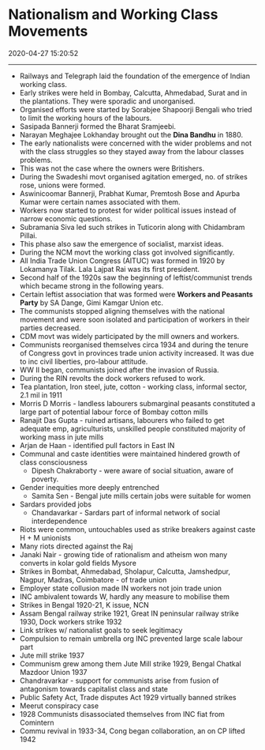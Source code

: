 # Nationalism and Working Class Movements
2020-04-27 15:20:52

---

-   Railways and Telegraph laid the foundation of the emergence of Indian working class.
-   Early strikes were held in Bombay, Calcutta, Ahmedabad, Surat and in the plantations. They were sporadic and unorganised.
-   Organised efforts were started by Sorabjee Shapoorji Bengali who tried to limit the working hours of the labours.
-   Sasipada Bannerji formed the Bharat Sramjeebi.
-   Narayan Meghajee Lokhanday brought out the **Dina Bandhu** in 1880.
-   The early nationalists were concerned with the wider problems and not with the class struggles so they stayed away from the labour classes problems.
-   This was not the case where the owners were Britishers.
-   During the Swadeshi movt organised agitation emerged, no. of strikes rose, unions were formed.
-   Aswinicoomar Bannerji, Prabhat Kumar, Premtosh Bose and Apurba Kumar were certain names associated with them.
-   Workers now started to protest for wider political issues instead of narrow economic questions.
-   Subramania Siva led such strikes in Tuticorin along with Chidambram Pillai.
-   This phase also saw the emergence of socialist, marxist ideas.
-   During the NCM movt the working class got involved significantly.
-   All India Trade Union Congress (AITUC) was formed in 1920 by Lokamanya Tilak. Lala Lajpat Rai was its first president.
-   Second half of the 1920s saw the beginning of leftist/communist trends which became strong in the following years.
-   Certain leftist association that was formed were **Workers and Peasants Party** by SA Dange, Gimi Kamgar Union etc.
-   The communists stopped aligning themselves with the national movement and were soon isolated and participation of workers in their parties decreased.
-   CDM movt was widely participated by the mill owners and workers.
-   Communists reorganised themselves circa 1934 and during the tenure of Congress govt in provinces trade union activity increased. It was due to inc civil liberties, pro-labour attitude.
-   WW II began, communists joined after the invasion of Russia.
-   During the RIN revolts the dock workers refused to work.
- Tea plantation, Iron steel, jute, cotton - working class, informal sector, 2.1 mil in 1911
-   Morris D Morris - landless labourers submarginal peasants constituted a large part of potential labour force of Bombay cotton mills
-   Ranajit Das Gupta - ruined artisans, labourers who failed to get adequate emp, agriculturists, unskilled people constituted majority of working mass in jute mills
-   Arjan de Haan - identified pull factors in East IN
-   Communal and caste identities were maintained hindered growth of class consciousness
    -   Dipesh Chakraborty - were aware of social situation, aware of poverty.
-   Gender inequities more deeply entrenched
    -   Samita Sen - Bengal jute mills certain jobs were suitable for women
-   Sardars provided jobs
    -   Chandavarkar - Sardars part of informal network of social interdependence
-   Riots were common, untouchables used as strike breakers against caste H + M unionists
-   Many riots directed against the Raj
-   Janaki Nair - growing tide of rationalism and atheism won many converts in kolar gold fields Mysore
-   Strikes in Bombat, Ahmedabad, Sholapur, Calcutta, Jamshedpur, Nagpur, Madras, Coimbatore - of trade union
-   Employer state collusion made IN workers not join trade union
-   INC ambivalent towards W, hardly any measure to mobilise them
-   Strikes in Bengal 1920-21, K issue, NCN
-   Assam Bengal railway strike 1921, Great IN peninsular railway strike 1930, Dock workers strike 1932
-   Link strikes w/ nationalist goals to seek legitimacy
-   Compulsion to remain umbrella org INC prevented large scale labour part
-   Jute mill strike 1937
-   Communism grew among them Jute Mill strike 1929, Bengal Chatkal Mazdoor Union 1937
-   Chandravarkar - support for communists arise from fusion of antagonism towards capitalist class and state
-   Public Safety Act, Trade disputes Act 1929 virtually banned strikes
-   Meerut conspiracy case
-   1928 Communists disassociated themselves from INC fiat from Comintern
-   Commu revival in 1933-34, Cong began collaboration, an on CP lifted 1942




